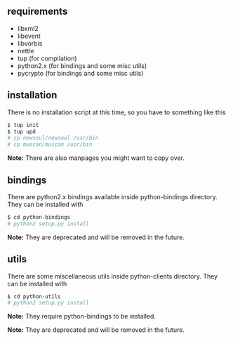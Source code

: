 ## requirements

* libxml2
* libevent
* libvorbis
* nettle
* tup (for compilation)
* python2.x (for bindings and some misc utils)
* pycrypto (for bindings and some misc utils)

## installation

There is no installation script at this time, so you have to something like this
```sh
$ tup init
$ tup upd
# cp newsoul/newsoul /usr/bin
# cp muscan/muscan /usr/bin
```

**Note:** There are also manpages you might want to copy over.

## bindings

There are python2.x bindings available inside python-bindings directory. They can be installed with
```sh
$ cd python-bindings
# python2 setup.py install
```
**Note:** They are deprecated and will be removed in the future.

## utils

There are some miscellaneous utils inside python-clients directory. They can be installed with
```sh
$ cd python-utils
# python2 setup.py install
```
**Note:** They require python-bindings to be installed.

**Note:** They are deprecated and will be removed in the future.
